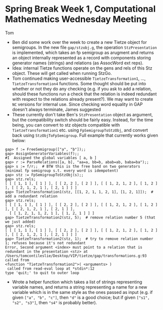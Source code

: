 # Spring Break Week 1, Computational Mathematics Wednesday Meeting

Tom

- Ben did some work over the week to create a new Tietze object for semigroups. In the new file `gap/stzobj.g`, the operation
  `StzPresentation` is implemented, which takes an fp semigroup as arugment and returns an object internally represented as a
  record with components storing generator names (strings) and relations (as AssocWord ext reps).
- Idea: internal Tietze functions operate on the gens and rels of this Stz object. These will get called when running StzGo.
- Tom continued making user-accessible `TietzeTransformation1`, ..., `TietzeTransformation4` functions. Some thought should
  be put into whether or not they do any checking (e.g. if you ask to add a relation, should these functions run a check
  that the relation is indeed redundant with respect to the relations already present?). We may want to create `NC` versions
  for internal use. Since checking word equality in GAP doesn't always terminate, James suggested
- These currently don't take Ben's `StzPresentation` object as argument, but the compatibility switch should be fairly easy.
  Instead, for the time being, you can convert to stz objects compatible with `TietzeTransformation1` etc. using `FpSemigroupToStzObj`,
  and convert back using `StzObjToFpSemigroup`. Full example that currently works given below:
```
gap> f := FreeSemigroup(["a", "b"]);;
gap> AssignGeneratorVariables(f);;
#I  Assigned the global variables [ a, b ]
gap> r := ParseRelations([a, b], "aa=a, bb=b, abab=ab, baba=ba");;
gap> s := f/r;;  # BTW this is the free band on two generators (minimal fp semigroup s.t. every word is idempotent)
gap> stz := FpSemigroupToStzObj(s);;
gap> stz.rels;
[ [ [ 1, 1 ], [ 1 ] ], [ [ 2, 2 ], [ 2 ] ], [ [ 1, 2, 1, 2 ], [ 1, 2 ] ], [ [ 2, 1, 2, 1 ], [ 2, 1 ] ] ]
gap> TietzeTransformation1(stz, [[1, 2, 1, 1, 2, 1], [1, 2, 1]]);  # add a redundant relation
gap> stz.rels;
[ [ [ 1, 1 ], [ 1 ] ], [ [ 2, 2 ], [ 2 ] ], [ [ 1, 2, 1, 2 ], [ 1, 2 ] ], [ [ 2, 1, 2, 1 ], [ 2, 1 ] ],
  [ [ 1, 2, 1, 1, 2, 1 ], [ 1, 2, 1 ] ] ]
gap> TietzeTransformation2(stz, 5);  # remove relation number 5 (that we just added)
gap> stz.rels;
[ [ [ 1, 1 ], [ 1 ] ], [ [ 2, 2 ], [ 2 ] ], [ [ 1, 2, 1, 2 ], [ 1, 2 ] ], [ [ 2, 1, 2, 1 ], [ 2, 1 ] ] ]
gap> TietzeTransformation2(stz, 1);  # try to remove relation number 1; refuses because it's not redundant
Error, Second argument <index> must point to a relation that is
redundant in the presentation <stz> at /Users/tomcontileslie/Desktop/VIP/tietze/gap/transformations.g:93 called from
<function "TietzeTransformation2">( <arguments> )
 called from read-eval loop at *stdin*:12
type 'quit;' to quit to outer loop
```
- Wrote a helper function which takes a list of strings representing variable names, and returns a string representing a name
  for a new variable which is in the same style as the ones passed as input (e.g. if given `["a", "b", "c"]`, then `"d"` is a good
  choice; but if given `["s1", "s2", "s3"]`, then `"s4"` is probably better).
